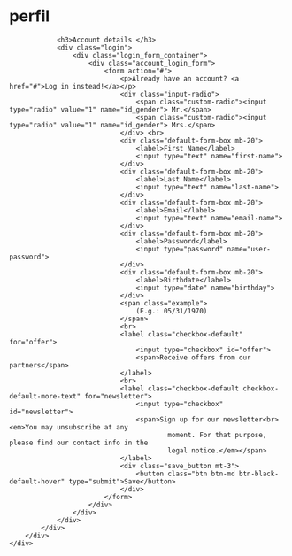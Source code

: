 # perfil

<!-- ...:::: Start Account Dashboard Section:::... -->
<div class="account-dashboard">
    <div class="container">
        <div class="row">
            <div class="col-sm-12 col-md-3 col-lg-3">
                <!-- Nav tabs -->

                <h3>Account details </h3>
                <div class="login">
                    <div class="login_form_container">
                        <div class="account_login_form">
                            <form action="#">
                                <p>Already have an account? <a href="#">Log in instead!</a></p>
                                <div class="input-radio">
                                    <span class="custom-radio"><input type="radio" value="1" name="id_gender"> Mr.</span>
                                    <span class="custom-radio"><input type="radio" value="1" name="id_gender"> Mrs.</span>
                                </div> <br>
                                <div class="default-form-box mb-20">
                                    <label>First Name</label>
                                    <input type="text" name="first-name">
                                </div>
                                <div class="default-form-box mb-20">
                                    <label>Last Name</label>
                                    <input type="text" name="last-name">
                                </div>
                                <div class="default-form-box mb-20">
                                    <label>Email</label>
                                    <input type="text" name="email-name">
                                </div>
                                <div class="default-form-box mb-20">
                                    <label>Password</label>
                                    <input type="password" name="user-password">
                                </div>
                                <div class="default-form-box mb-20">
                                    <label>Birthdate</label>
                                    <input type="date" name="birthday">
                                </div>
                                <span class="example">
                                    (E.g.: 05/31/1970)
                                </span>
                                <br>
                                <label class="checkbox-default" for="offer">
                                    <input type="checkbox" id="offer">
                                    <span>Receive offers from our partners</span>
                                </label>
                                <br>
                                <label class="checkbox-default checkbox-default-more-text" for="newsletter">
                                    <input type="checkbox" id="newsletter">
                                    <span>Sign up for our newsletter<br><em>You may unsubscribe at any
                                            moment. For that purpose, please find our contact info in the
                                            legal notice.</em></span>
                                </label>
                                <div class="save_button mt-3">
                                    <button class="btn btn-md btn-black-default-hover" type="submit">Save</button>
                                </div>
                            </form>
                        </div>
                    </div>
                </div>
            </div>
        </div>
    </div>
</div> <!-- ...:::: End Account Dashboard Section:::... -->